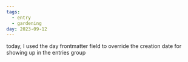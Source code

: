 ```yaml
---
tags:
  - entry
  - gardening
day: 2023-09-12
---
```


today, I used the day frontmatter field to override the creation date for showing up in the entries group